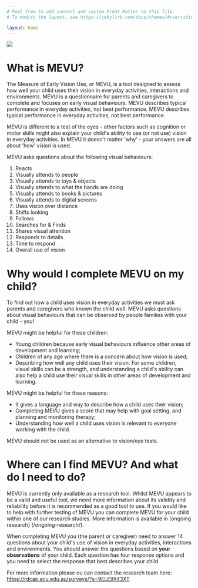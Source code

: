 ```yaml
---
# Feel free to add content and custom Front Matter to this file.
# To modify the layout, see https://jekyllrb.com/docs/themes/#overriding-theme-defaults

layout: home
---
```

<img src="{{site.baseurl}}/assets/img/MEVU_Logo_Small.jpg">

# What is MEVU?

The Measure of Early Vision Use, or MEVU, is a tool designed to assess how well your child uses their vision in everyday activities, interactions and environments. MEVU is a questionnaire for parents and caregivers to complete and focuses on early visual behaviours. MEVU describes typical performance in everyday activities, not best performance. MEVU describes typical performance in everyday activities, not best performance. 

MEVU is different to a test of the eyes - other factors such as cognition or motor skills might also explain your child's ability to use (or not use) vision in everyday activities. In MEVU it doesn't matter 'why' - your answers are all about 'how' vision is used. 

MEVU asks questions about the following visual behaviours:
1. Reacts
2. Visually attends to people
3. Visually attends to toys & objects
4. Visually attends to what the hands are doing
5. Visually attends to books & pictures
6. Visually attends to digital screens
7. Uses vision over distance
8. Shifts looking
9. Follows
10. Searches for & Finds
11. Shares visual attention
12. Responds to details
13. Time to respond
14. Overall use of vision

# Why would I complete MEVU on my child?

To find out how a child uses vision in everyday activities we must ask parents and caregivers who known the child well. MEVU asks questions about visual behaviours that can be observed by people families with your child - you!

MEVU might be helpful for these children:
- Young children because early visual behaviours influence other areas of development and learning;
- Children of any age where there is a concern about how vision is used;
- Describing how well any child uses their vision. For some children, visual skills can be a strength, and understanding a child's ability can also help a child use their visual skills in other areas of development and learning.

MEVU might be helpful for these reasons:
- It gives a language and way to describe how a child uses their vision;
- Completing MEVU gives a score that may help with goal setting, and planning and monitoring therapy;
- Understanding how well a child uses vision is relevant to everyone working with the child.

MEVU should not be used as an alternative to vision/eye tests.

# Where can I find MEVU? And what do I need to do?
MEVU is currently only available as a research tool. Whilst MEVU appears to be a valid and useful tool, we need more information about its validity and reliability before it is recommended as a good tool to use. If you would like to help with further testing of MEVU you can complete MEVU for your child within one of our research studies. More information is available in [ongoing research] (/ongoing-research/).

When completing MEVU you (the parent or caregiver) need to answer 14 questions about your child's use of vision in everyday activities, interactions and environments. You should answer the questions based on **your observations** of your child. Each question has four response options and you need to select the response that best describes your child.

For more information please ou can contact the research team here: <https://rdcap.acu.edu.au/surveys/?s=9ELE9X43XT>
